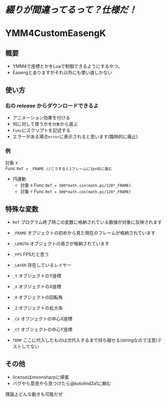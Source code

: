 #  *_綴りが間違ってるって？仕様だ！_*

# YMM4CustomEasengK

## 概要
* YMM4で座標とかをLuaで制御できるようにするやつ。
* Easengとありますがそれ以外にも使い道しかない
## 使い方
### 右の *_release_* からダウンロードできるよ
* アニメーション効果を付ける
* 何に対して使うかを`対象`から選ぶ
* `Func`にスクリプトを記述する
* エラーがある場合`error`に表示されると思います(臨時的に廃止)
### 例
対象 `X`<br>
Func `ReT = _FRAME //こうすると1フレームに1px右に進む`
* 円運動 
  * 対象 `X` Func `ReT = 300*math.sin(math.pi/128*_FRAME)`
  * 対象 `Y` Func `ReT = 300*math.cos(math.pi/128*_FRAME)`
## 特殊な変数
* `ReT` プログラム終了時この変数に格納されている数値が対象に反映されます
* `_FRAME` オブジェクトの初めから見た現在のフレームが格納されています
* `_LENGTH` オブジェクトの長さが格納されています
* `_FPS` FPSだと思う
* `_LAYER` 存在しているレイヤー
* `_Y` オブジェクトのY座標
* `_X` オブジェクトのX座標
* `_R` オブジェクトの回転角
* `_Z` オブジェクトの拡大率
* `_CX` オブジェクトの中心X座標
* `_CY` オブジェクトの中心Y座標

* `TEMP` ここに代入したものは次代入するまで持ち越せる(stringなので注意)テストしてない
## その他
* licenseはmoonsharpに帰属
* バグやら意見やら見つけたら@kotolind2a1に頼む

理論上どんな動きも可能だぜ
